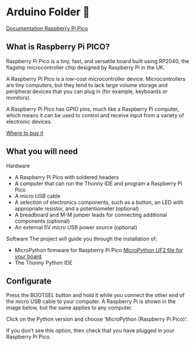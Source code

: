 <h1>Arduino Folder 🐍</h1>

[Documentation Raspberry Pi Pico](https://www.raspberrypi.com/documentation/microcontrollers/micropython.html)

## What is Raspberry Pi PICO?
Raspberry Pi Pico is a tiny, fast, and versatile board built using RP2040, the flagship microcontroller chip designed by Raspberry Pi in the UK.

A Raspberry Pi Pico is a low-cost microcontroller device. Microcontrollers are tiny computers, but they tend to lack large volume storage and peripheral devices that you can plug in (for example, keyboards or monitors).

A Raspberry Pi Pico has GPIO pins, much like a Raspberry Pi computer, which means it can be used to control and receive input from a variety of electronic devices.

[Where to buy it](https://www.raspberrypi.com/products/raspberry-pi-pico/)

## What you will need 

Hardware
* A Raspberry Pi Pico with soldered headers
* A computer that can run the Thonny IDE and program a Raspberry Pi Pico
* A micro USB cable
* A selection of electronics components, such as a button, an LED with appropriate resistor, and a potentiometer (optional)
* A breadboard and M-M jumper leads for connecting additional components (optional)
* An external 5V micro USB power source (optional)

Software
The project will guide you through the installation of:

* MicroPython firmware for Raspberry Pi Pico [MicroPython UF2 file for your board](https://micropython.org/download/rp2-pico/rp2-pico-latest.uf2)
* The Thonny Python IDE

## Configurate

Press the BOOTSEL button and hold it while you connect the other end of the micro USB cable to your computer. A Raspberry Pi is shown in the image below, but the same applies to any computer.

Click on the Python version and choose ‘MicroPython (Raspberry Pi Pico)’:

If you don’t see this option, then check that you have plugged in your Raspberry Pi Pico.
